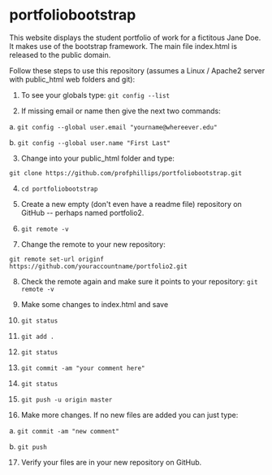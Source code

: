 # portfoliobootstrap 
This website displays the student portfolio of work for a fictitous Jane Doe. It makes use of the bootstrap framework. 
The main file index.html is released to the public domain. 

Follow these steps to use this repository (assumes a Linux / Apache2 server with public_html web folders and git):

1. To see your globals type: `git config --list`

2. If missing email or name then give the next two commands:

 a. `git config --global user.email "yourname@whereever.edu"` 

 b. `git config --global user.name "First Last"` 

3. Change into your public_html folder and type:

 `git clone https://github.com/profphillips/portfoliobootstrap.git`

4. `cd portfoliobootstrap`

5. Create a new empty (don't even have a readme file) repository on GitHub -- perhaps named portfolio2.

6. `git remote -v`

7. Change the remote to your new repository: 

 `git remote set-url originf https://github.com/youraccountname/portfolio2.git` 

8. Check the remote again and make sure it points to your repository: `git remote -v`

9. Make some changes to index.html and save

10. `git status`

11. `git add .`

12. `git status`

13. `git commit -am "your comment here"`

14. `git status`

15. `git push -u origin master`

16. Make more changes. If no new files are added you can just type:

 a. `git commit -am "new comment"`

 b. `git push`

17. Verify your files are in your new repository on GitHub.
